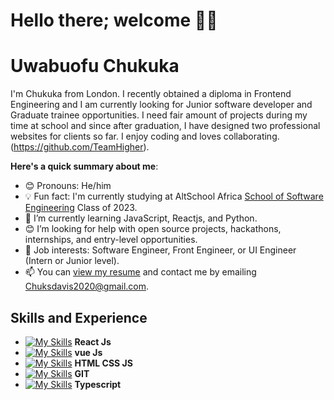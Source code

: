 # Hello there; welcome 👋🏾
# Uwabuofu Chukuka
I'm Chukuka from London. I recently obtained a diploma in Frontend Engineering and I am currently looking for Junior software developer and Graduate trainee opportunities.
 I need fair amount of projects during my time at school and since after graduation, I have designed two professional websites for clients so far. I enjoy coding and loves collaborating.
(https://github.com/TeamHigher). 

**Here's a quick summary about me**:

- 😊 Pronouns: He/him
- 💡 Fun fact: I'm currently studying at AltSchool Africa [School of Software Engineering](https://altschoolafrica.com/schools/engineering) Class of 2023.
- 🌱 I’m currently learning JavaScript, Reactjs, and Python.
- 😊 I’m looking for help with open source projects, hackathons, internships, and entry-level opportunities.
- 💼 Job interests: Software Engineer, Front Engineer, or UI Engineer (Intern or Junior level).
- 📫 You can [view my resume](#) and contact me by emailing Chuksdavis2020@gmail.com.

## Skills and Experience
 - [![My Skills](https://skillicons.dev/icons?i=react)](https://skillicons.dev) **React Js**
 - [![My Skills](https://skillicons.dev/icons?i=vue)](https://skillicons.dev) **vue Js**
 - [![My Skills](https://skillicons.dev/icons?i=html,css,js)](https://skillicons.dev) **HTML CSS JS**
 - [![My Skills](https://skillicons.dev/icons?i=git)](https://skillicons.dev) **GIT**
 - [![My Skills](https://skillicons.dev/icons?i=typescript)](https://skillicons.dev) **Typescript**
 


